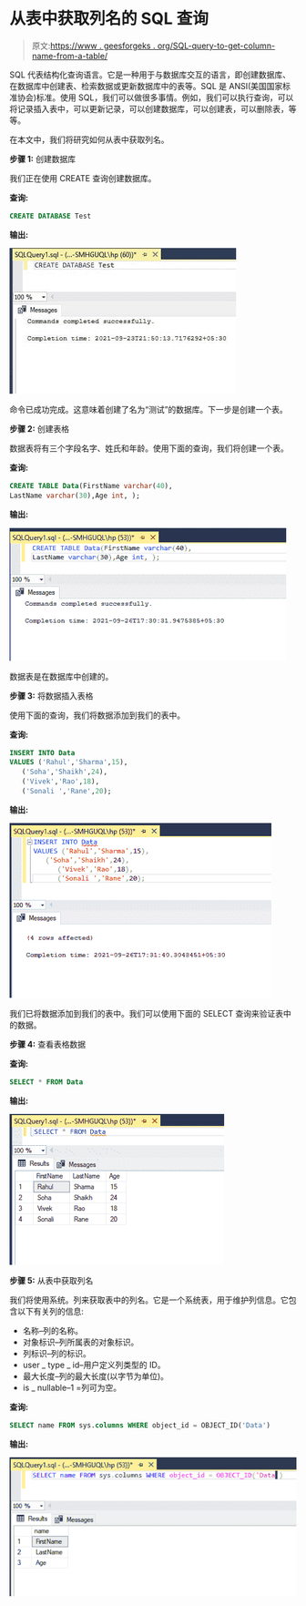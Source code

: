 # 从表中获取列名的 SQL 查询

> 原文:[https://www . geesforgeks . org/SQL-query-to-get-column-name-from-a-table/](https://www.geeksforgeeks.org/sql-query-to-get-column-names-from-a-table/)

SQL 代表结构化查询语言。它是一种用于与数据库交互的语言，即创建数据库、在数据库中创建表、检索数据或更新数据库中的表等。SQL 是 ANSI(美国国家标准协会)标准。使用 SQL，我们可以做很多事情。例如，我们可以执行查询，可以将记录插入表中，可以更新记录，可以创建数据库，可以创建表，可以删除表，等等。

在本文中，我们将研究如何从表中获取列名。

**步骤 1:** 创建数据库

我们正在使用 CREATE 查询创建数据库。

**查询:**

```sql
CREATE DATABASE Test
```

**输出:**

![](img/ffb775cf82daffbf006d5b6bc9f30621.png)

命令已成功完成。这意味着创建了名为“测试”的数据库。下一步是创建一个表。

**步骤 2:** 创建表格

数据表将有三个字段名字、姓氏和年龄。使用下面的查询，我们将创建一个表。

**查询:**

```sql
CREATE TABLE Data(FirstName varchar(40),
LastName varchar(30),Age int, );
```

**输出:**

![](img/81e9060582b7339d451da976fc705f63.png)

数据表是在数据库中创建的。

**步骤 3:** 将数据插入表格

使用下面的查询，我们将数据添加到我们的表中。

**查询:**

```sql
INSERT INTO Data
VALUES ('Rahul','Sharma',15),
   ('Soha','Shaikh',24),
   ('Vivek','Rao',18),
   ('Sonali ','Rane',20);
```

**输出:**

![](img/dcaf8748d37a7e975bce5131a019fb73.png)

我们已将数据添加到我们的表中。我们可以使用下面的 SELECT 查询来验证表中的数据。

**步骤 4:** 查看表格数据

**查询:**

```sql
SELECT * FROM Data
```

**输出:**

![](img/0e089f6e9111e51956dc13ebe225f6b7.png)

**步骤 5:** 从表中获取列名

我们将使用系统。列来获取表中的列名。它是一个系统表，用于维护列信息。它包含以下有关列的信息:

*   名称–列的名称。
*   对象标识–列所属表的对象标识。
*   列标识–列的标识。
*   user _ type _ id–用户定义列类型的 ID。
*   最大长度–列的最大长度(以字节为单位)。
*   is _ nullable–1 =列可为空。

**查询:**

```sql
SELECT name FROM sys.columns WHERE object_id = OBJECT_ID('Data')  
```

**输出:**

![](img/868169f3a39f339bf3caf7798bdedf0e.png)